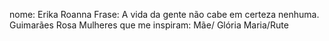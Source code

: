 nome: Erika Roanna
Frase: A vida da gente não cabe em certeza nenhuma.
Guimarães Rosa
Mulheres que me inspiram: Mãe/ Glória Maria/Rute 